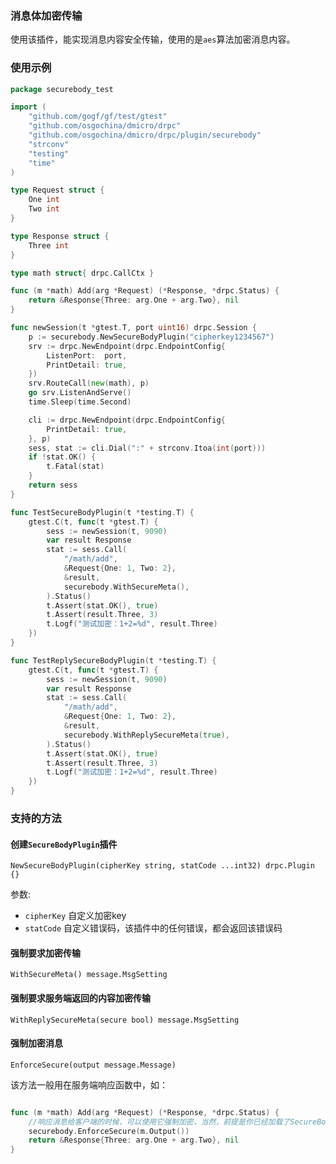 ### 消息体加密传输

使用该插件，能实现消息内容安全传输，使用的是`aes`算法加密消息内容。

### 使用示例

```go
package securebody_test

import (
	"github.com/gogf/gf/test/gtest"
	"github.com/osgochina/dmicro/drpc"
	"github.com/osgochina/dmicro/drpc/plugin/securebody"
	"strconv"
	"testing"
	"time"
)

type Request struct {
	One int
	Two int
}

type Response struct {
	Three int
}

type math struct{ drpc.CallCtx }

func (m *math) Add(arg *Request) (*Response, *drpc.Status) {
	return &Response{Three: arg.One + arg.Two}, nil
}

func newSession(t *gtest.T, port uint16) drpc.Session {
	p := securebody.NewSecureBodyPlugin("cipherkey1234567")
	srv := drpc.NewEndpoint(drpc.EndpointConfig{
		ListenPort:  port,
		PrintDetail: true,
	})
	srv.RouteCall(new(math), p)
	go srv.ListenAndServe()
	time.Sleep(time.Second)

	cli := drpc.NewEndpoint(drpc.EndpointConfig{
		PrintDetail: true,
	}, p)
	sess, stat := cli.Dial(":" + strconv.Itoa(int(port)))
	if !stat.OK() {
		t.Fatal(stat)
	}
	return sess
}

func TestSecureBodyPlugin(t *testing.T) {
	gtest.C(t, func(t *gtest.T) {
		sess := newSession(t, 9090)
		var result Response
		stat := sess.Call(
			"/math/add",
			&Request{One: 1, Two: 2},
			&result,
			securebody.WithSecureMeta(),
		).Status()
		t.Assert(stat.OK(), true)
		t.Assert(result.Three, 3)
		t.Logf("测试加密：1+2=%d", result.Three)
	})
}

func TestReplySecureBodyPlugin(t *testing.T) {
	gtest.C(t, func(t *gtest.T) {
		sess := newSession(t, 9090)
		var result Response
		stat := sess.Call(
			"/math/add",
			&Request{One: 1, Two: 2},
			&result,
			securebody.WithReplySecureMeta(true),
		).Status()
		t.Assert(stat.OK(), true)
		t.Assert(result.Three, 3)
		t.Logf("测试加密：1+2=%d", result.Three)
	})
}

```

### 支持的方法

#### 创建`SecureBodyPlugin`插件

`NewSecureBodyPlugin(cipherKey string, statCode ...int32) drpc.Plugin {}`

参数:

* `cipherKey`  自定义加密key
* `statCode` 自定义错误码，该插件中的任何错误，都会返回该错误码


#### 强制要求加密传输

`WithSecureMeta() message.MsgSetting`

#### 强制要求服务端返回的内容加密传输

`WithReplySecureMeta(secure bool) message.MsgSetting `

#### 强制加密消息

`EnforceSecure(output message.Message) `

该方法一般用在服务端响应函数中，如：

```go

func (m *math) Add(arg *Request) (*Response, *drpc.Status) {
	//响应消息给客户端的时候，可以使用它强制加密，当然，前提是你已经加载了SecureBodyPlugin插件
    securebody.EnforceSecure(m.Output())
	return &Response{Three: arg.One + arg.Two}, nil
}
```